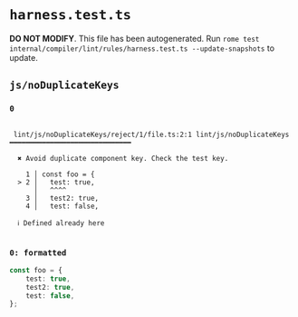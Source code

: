 # `harness.test.ts`

**DO NOT MODIFY**. This file has been autogenerated. Run `rome test internal/compiler/lint/rules/harness.test.ts --update-snapshots` to update.

## `js/noDuplicateKeys`

### `0`

```

 lint/js/noDuplicateKeys/reject/1/file.ts:2:1 lint/js/noDuplicateKeys ━━━━━━━━━━━━━━━━━━━━━━━━━━━━━━

  ✖ Avoid duplicate component key. Check the test key.

    1 │ const foo = {
  > 2 │   test: true,
      │   ^^^^
    3 │   test2: true,
    4 │   test: false,

  ℹ Defined already here


```

### `0: formatted`

```ts
const foo = {
	test: true,
	test2: true,
	test: false,
};

```
